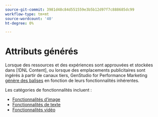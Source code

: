```yaml
---
source-git-commit: 3981d48c84d551559e3b5b12d97f7c888685dc99
workflow-type: tm+mt
source-wordcount: '40'
ht-degree: 0%

---
```

# Attributs générés

Lorsque des ressources et des expériences sont approuvées et stockées dans [!DNL Content], ou lorsque des emplacements publicitaires sont ingérés à partir de canaux tiers, GenStudio for Performance Marketing [génère des balises](/help/user-guide/content/asset-details.md#generated-tags) en fonction de leurs fonctionnalités inhérentes.

Les catégories de fonctionnalités incluent :

- [Fonctionnalités d’image](/help/user-guide/insights/image-features.md)
- [Fonctionnalités de texte](/help/user-guide/insights/text-features.md)
- [Fonctionnalités vidéo](/help/user-guide/insights/video-features.md)
